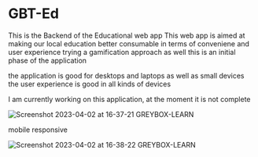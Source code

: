 # GBT-Ed
This is the Backend of the Educational web app
This web app is aimed at making our local education better consumable in terms of conveniene and user experience
trying a gamification approach as well 
this is an initial phase of the application

the application is good for desktops and laptops as well as small devices the user experience is good in all kinds of devices

I am currently working on this application, at the moment it is not complete



![Screenshot 2023-04-02 at 16-37-21 GREYBOX-LEARN](https://user-images.githubusercontent.com/100442560/229359768-fd051f15-227f-4a06-b8bb-d6f8bb67b99c.png)

mobile responsive

![Screenshot 2023-04-02 at 16-38-22 GREYBOX-LEARN](https://user-images.githubusercontent.com/100442560/229359810-0a80cc30-bf15-46c2-97cd-dc46b0d5e7d0.png)
